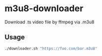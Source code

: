 # m3u8-downloader
Download .ts video file by ffmpeg via .m3u8

## Usage

```bash
./downloader.sh "https://foo.com/bar.m3u8"
```